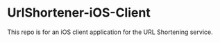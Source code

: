 UrlShortener-iOS-Client
=======================

This repo is for an iOS client application for the URL Shortening service.